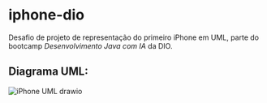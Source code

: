 # iphone-dio
Desafio de projeto de representação do primeiro iPhone em UML, parte do bootcamp *Desenvolvimento Java com IA* da DIO.

## Diagrama UML:

![iPhone UML drawio](https://github.com/AldrinRicardo/iphone-dio/assets/55396780/6510ffa9-9647-4b65-a3c1-80e59464c2c7)

